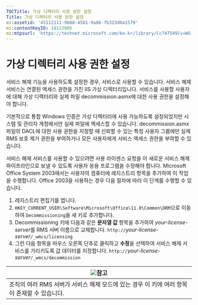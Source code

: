 ```yaml
---
TOCTitle: 가상 디렉터리 사용 권한 설정
Title: 가상 디렉터리 사용 권한 설정
ms:assetid: '45112111-9608-45b1-9a86-7b313d0a1579'
ms:contentKeyID: 18122905
ms:mtpsurl: 'https://technet.microsoft.com/ko-kr/library/Cc747549(v=WS.10)'
---
```


가상 디렉터리 사용 권한 설정
============================

서비스 해제 기능을 사용하도록 설정한 경우, 서비스로 사용할 수 있습니다. 서비스 해제 서비스는 연결된 액세스 권한을 가진 IIS 가상 디렉터리입니다. 서비스를 사용할 사용자에 대해 가상 디렉터리와 실제 파일 decommission.asmx에 대한 사용 권한을 설정해야 합니다.

기본적으로 통합 Windows 인증은 가상 디렉터리에 사용 가능하도록 설정되었지만 시스템 및 관리자 계정에서만 실제 파일에 액세스할 수 있습니다. decommission.asmx 파일의 DACL에 대한 사용 권한을 지정할 때 신뢰할 수 있는 특정 사용자 그룹에만 실제 RMS 보호 제거 권한을 부여하거나 모든 사용자에게 서비스 액세스 권한을 부여할 수 있습니다.

서비스 해제 서비스를 사용할 수 있으려면 사용 라이센스 요청을 이 새로운 서비스 해제 파이프라인으로 보낼 수 있도록 사용자 응용 프로그램을 수정해야 합니다. Microsoft Office System 2003에서는 사용자의 컴퓨터에 레지스트리 항목을 추가하여 이 작업을 수행합니다. Office 2003을 사용하는 경우 다음 절차에 따라 이 단계를 수행할 수 있습니다.

1.  레지스트리 편집기를 엽니다.
2.  `HKEY_CURRENT_USER\Software\Microsoft\Office\11.0\Common\DRM`으로 이동하여 `Decommissioning`을 새 키로 추가합니다.
3.  Decommissioning 키에 다음과 같은 **문자열 값** 항목을 추가하여 *your-license-server*를 RMS 서버 이름으로 교체합니다.
    `http://`*your-license-server*`/_wmcs/licensing`
4.  그런 다음 항목을 마우스 오른쪽 단추로 클릭하고 **수정**을 선택하여 서비스 해제 서비스를 가리키도록 값 데이터를 지정합니다.
    `http://`*your-license-server*`/_wmcs/decommission`

| ![](images/Cc747549.note(WS.10).gif)참고                       |
|---------------------------------------------------------------------------------------------|
| 조직의 여러 RMS 서버가 서비스 해제 모드에 있는 경우 이 키에 여러 항목이 존재할 수 있습니다. |
